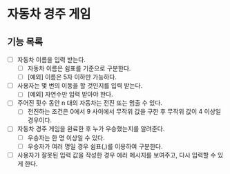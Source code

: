# 자동차 경주 게임

## 기능 목록

- [ ] 자동차 이름을 입력 받는다.
  - [ ] 자동차 이름은 쉼표를 기준으로 구분한다.
  - [ ] [예외] 이름은 5자 이하만 가능하다.
- [ ] 사용자는 몇 번의 이동을 할 것인지를 입력 받는다.
  - [ ] [예외] 자연수만 입력 받아야 한다.
- [ ] 주어진 횟수 동안 n 대의 자동차는 전진 또는 멈출 수 있다.
  - [ ] 전진하는 조건은 0에서 9 사이에서 무작위 값을 구한 후 무작위 값이 4 이상일 경우이다.
- [ ] 자동차 경주 게임을 완료한 후 누가 우승했는지를 알려준다.
  - [ ] 우승자는 한 명 이상일 수 있다.
  - [ ] 우승자가 여러 명일 경우 쉼표(,)를 이용하여 구분한다.
- [ ] 사용자가 잘못된 입력 값을 작성한 경우 에러 메시지를 보여주고, 다시 입력할 수 있게 한다.
